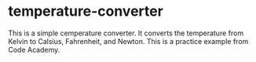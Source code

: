 # temperature-converter
This is a simple cemperature converter. It converts the temperature from Kelvin to Calsius, Fahrenheit, and Newton. This is a practice example from Code Academy.